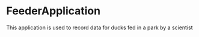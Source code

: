 # FeederApplication
 This application is used to record data for ducks fed in a park by a scientist
